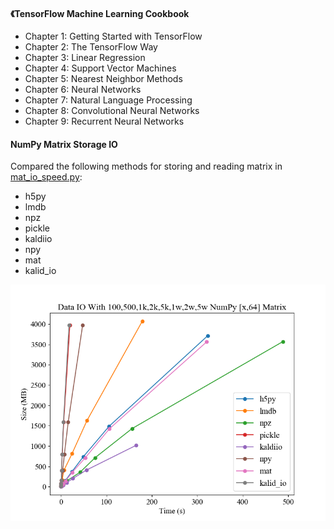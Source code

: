 #### 《**TensorFlow Machine Learning Cookbook**

- Chapter 1: Getting Started with TensorFlow
- Chapter 2: The TensorFlow Way 
- Chapter 3: Linear Regression  
- Chapter 4: Support Vector Machines
- Chapter 5: Nearest Neighbor Methods
- Chapter 6: Neural Networks
- Chapter 7: Natural Language Processing
- Chapter 8: Convolutional Neural Networks 
- Chapter 9: Recurrent Neural Networks

#### NumPy Matrix Storage IO

Compared the following methods for storing and reading matrix in [mat_io_speed.py](https://github.com/Wenhao-Yang/PythonLearning/blob/master/PythonProgramDesign/IOTest/mat_io_speed.py):

- h5py
- lmdb
- npz
- pickle
- kaldiio
- npy
- mat
- kalid_io

![IO Details](PythonProgramDesign/IOTest/mat.io.all.png)





